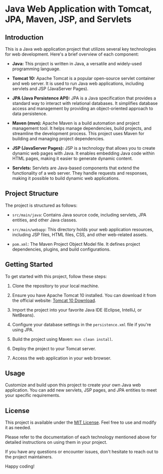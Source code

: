 # Java Web Application with Tomcat, JPA, Maven, JSP, and Servlets

## Introduction
This is a Java web application project that utilizes several key technologies for web development. Here's a brief overview of each component:

- **Java:** This project is written in Java, a versatile and widely-used programming language.

- **Tomcat 10:** Apache Tomcat is a popular open-source servlet container and web server. It is used to run Java web applications, including servlets and JSP (JavaServer Pages).

- **JPA (Java Persistence API):** JPA is a Java specification that provides a standard way to interact with relational databases. It simplifies database access and management by providing an object-oriented approach to data persistence.

- **Maven (mvn):** Apache Maven is a build automation and project management tool. It helps manage dependencies, build projects, and streamline the development process. This project uses Maven for building and managing project dependencies.

- **JSP (JavaServer Pages):** JSP is a technology that allows you to create dynamic web pages with Java. It enables embedding Java code within HTML pages, making it easier to generate dynamic content.

- **Servlets:** Servlets are Java-based components that extend the functionality of a web server. They handle requests and responses, making it possible to build dynamic web applications.

## Project Structure
The project is structured as follows:

- `src/main/java`: Contains Java source code, including servlets, JPA entities, and other Java classes.

- `src/main/webapp`: This directory holds your web application resources, including JSP files, HTML files, CSS, and other web-related assets.

- `pom.xml`: The Maven Project Object Model file. It defines project dependencies, plugins, and build configurations.

## Getting Started
To get started with this project, follow these steps:

1. Clone the repository to your local machine.

2. Ensure you have Apache Tomcat 10 installed. You can download it from the official website: [Tomcat 10 Download](https://tomcat.apache.org/download-10.cgi).

3. Import the project into your favorite Java IDE (Eclipse, IntelliJ, or NetBeans).

4. Configure your database settings in the `persistence.xml` file if you're using JPA.

5. Build the project using Maven: `mvn clean install`.

6. Deploy the project to your Tomcat server.

7. Access the web application in your web browser.

## Usage
Customize and build upon this project to create your own Java web application. You can add new servlets, JSP pages, and JPA entities to meet your specific requirements.

## License
This project is available under the [MIT License](LICENSE). Feel free to use and modify it as needed.

Please refer to the documentation of each technology mentioned above for detailed instructions on using them in your project.

If you have any questions or encounter issues, don't hesitate to reach out to the project maintainers.

Happy coding!

